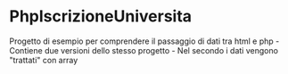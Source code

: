 # PhpIscrizioneUniversita
Progetto  di esempio per comprendere il passaggio di dati tra html e php - Contiene due versioni dello stesso progetto - Nel secondo i dati vengono "trattati" con array
